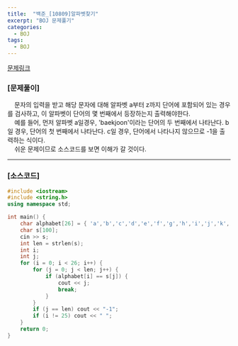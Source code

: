 ```yaml
---
title:  "백준_[10809]알파벳찾기"
excerpt: "BOJ 문제풀기"
categories:
  - BOJ
tags:
  - BOJ
---
```

[문제링크](https://www.acmicpc.net/problem/10809)
### [문제풀이]
 &nbsp;&nbsp;&nbsp;&nbsp;문자의 입력을 받고 해당 문자에 대해 알파벳 a부터 z까지 단어에 포함되어 있는 경우를 검사하고, 이 알파벳이 단어의 몇 번째에서 등장하는지 출력해야한다.   
 &nbsp;&nbsp;&nbsp;&nbsp;예를 들어, 먼저 알파벳 a일경우, 'baekjoon'이라는 단어의 두 번째에서 나타난다. b일 경우, 단어의 첫 번째에서 나타난다. c일 경우, 단어에서 나타나지 않으므로 -1을 출력하는 식이다.   
 &nbsp;&nbsp;&nbsp;&nbsp;쉬운 문제이므로 소스코드를 보면 이해가 갈 것이다.  
***
### [소스코드]
~~~cpp
#include <iostream>
#include <string.h>
using namespace std;

int main() {
	char alphabet[26] = { 'a','b','c','d','e','f','g','h','i','j','k','l','m','n','o','p','q','r','s','t','u','v','w','x','y','z' };
	char s[100];
	cin >> s;
	int len = strlen(s);
	int i;
	int j;
	for (i = 0; i < 26; i++) {
		for (j = 0; j < len; j++) {
			if (alphabet[i] == s[j]) {
				cout << j;
				break;
			}
		}
		if (j == len) cout << "-1";
		if (i != 25) cout << " ";
	}
	return 0;
}
~~~